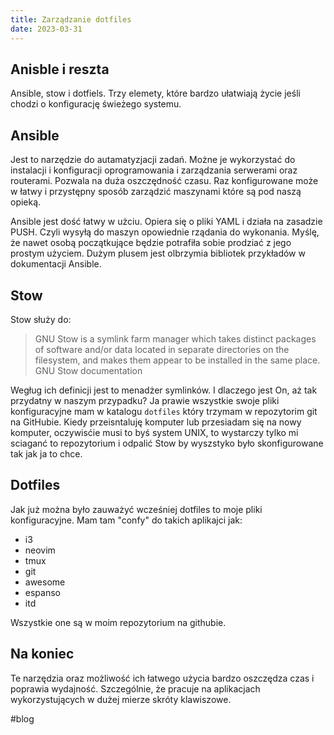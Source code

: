 ```yaml
---
title: Zarządzanie dotfiles
date: 2023-03-31
---
```


## Anisble i reszta

Ansible, stow i dotfiels. Trzy elemety, które bardzo ułatwiają życie jeśli chodzi o konfigurację świeżego systemu.

## Ansible

Jest to narzędzie do autamatyzjacji zadań. Możne je wykorzystać do instalacji i konfiguracji oprogramowania i zarządzania serwerami oraz routerami. Pozwala na duża oszczędność czasu. Raz konfigurowane może w łatwy i przystępny sposób zarządzić maszynami które są pod naszą opieką.

Ansible jest dość łatwy w użciu. Opiera się o pliki YAML i działa na zasadzie PUSH. Czyli wysyłą do maszyn opowiednie rządania do wykonania. Myślę, że nawet osobą początkujące będzie potrafiła sobie prodziać z jego prostym użyciem. Dużym plusem jest olbrzymia bibliotek przykładów w dokumentacji Ansible.

## Stow

Stow służy do:
> GNU Stow is a symlink farm manager which takes distinct  packages of software and/or data located in separate  directories on the filesystem, and makes them appear to be installed in the same place.
>  GNU Stow documentation

Wegług ich definicji jest to menadżer symlinków. I dlaczego jest On, aż tak przydatny w naszym przypadku?
Ja prawie wszystkie swoje pliki konfiguracyjne mam w katalogu `dotfiles` który trzymam w repozytorim git na GitHubie. Kiedy przeisntaluję komputer lub przesiadam się na nowy komputer, oczywisćie musi to byś system UNIX, to wystarczy tylko mi sciaganć to repozytorium i odpalić Stow by wyszstyko było skonfigurowane tak jak ja to chce.

## Dotfiles

Jak już można było zauważyć wcześniej dotfiles to moje pliki konfiguracyjne. Mam tam "confy" do takich aplikajci jak:
- i3
- neovim
- tmux
- git
- awesome
- espanso
- itd

Wszystkie one są w moim repozytorium na githubie.

##  Na koniec

Te narzędzia oraz możliwość ich łatwego użycia bardzo oszczędza czas i poprawia wydajność. Szczególnie, że pracuje na aplikacjach wykorzystujących w dużej mierze  skróty klawiszowe.

#blog




